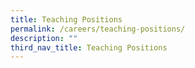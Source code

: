 ```yaml
---
title: Teaching Positions
permalink: /careers/teaching-positions/
description: ""
third_nav_title: Teaching Positions
---
```

